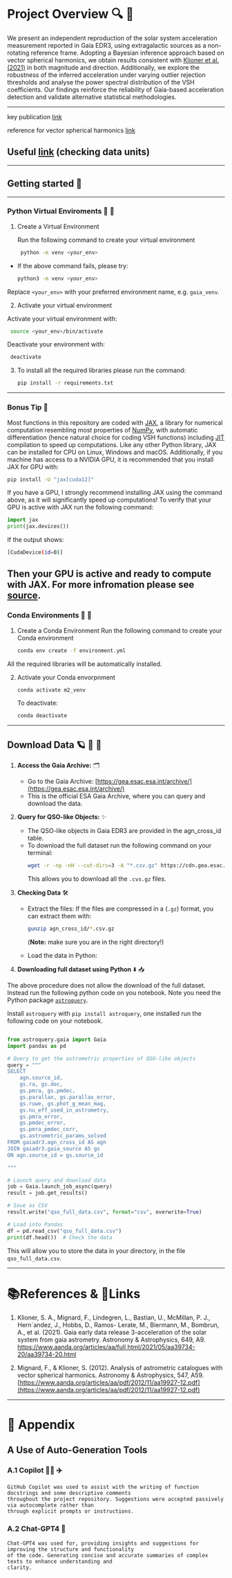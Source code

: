 #  Project Overview :mag: :memo:

We present an independent reproduction of the solar system acceleration measurement reported in Gaia EDR3, using extragalactic sources as a non-rotating reference frame. Adopting a Bayesian inference approach based on vector spherical harmonics, we obtain results consistent with  [Klioner et al. (2021)](https://www.aanda.org/articles/aa/full_html/2021/05/aa39734-20/aa39734-20.html) in both magnitude and direction. Additionally, we explore the robustness of the inferred acceleration under varying outlier rejection thresholds and analyse the power spectral distribution of the VSH coefficients. Our findings reinforce the reliability of Gaia-based acceleration detection and validate alternative statistical methodologies.

---

key publication [link](https://www.aanda.org/articles/aa/full_html/2021/05/aa39734-20/aa39734-20.html)

reference for vector spherical harmonics [link](https://www.aanda.org/articles/aa/pdf/2012/11/aa19927-12.pdf)

Useful [link](https://irsa.ipac.caltech.edu/data/Gaia/dr3/gaia_dr3_source_colDescriptions.html) (checking data units)
---

---
## Getting started :rocket:
---
### Python Virtual Enviroments :snake: :test_tube:

1. Create a Virtual Environment

   Run the following command to create your virtual environment

   ``` bash
    python -m venv <your_env>

- If the above command fails, please try:
   ```bash
   python3 -m venv <your_env>

Replace `<your_env>` with your preferred environment name, e.g. `gaia_venv`.

2. Activate your virtual environment

  Activate your virtual environment with:
   ```bash
    source <your_env>/bin/activate
   ```
  Deactivate your environment with:
   ```bash
    deactivate
   ```
3. To install all the required libraries please run the command:
   ```bash
   pip install -r requirements.txt
   ```
---

### Bonus Tip :gift:

Most functions in this repository are coded with [JAX](https://docs.jax.dev/en/latest/index.html), a library for numerical computation resembling most properties of [NumPy](https://numpy.org/), with automatic differentiation (hence natural choice for coding VSH functions) including [JIT](https://docs.jax.dev/en/latest/_autosummary/jax.jit.html) compilation to speed up computations. 
Like any other Python library, JAX can be installed for CPU on Linux, Windows and macOS. Additionally, if you machine has access to a NVIDIA GPU, it is recommended that you install JAX for GPU with:
  ```bash
  pip install -U "jax[cuda12]"
  ```
If you have a GPU, I strongly recommend installing JAX using the command above, as it will significantly speed up computations! To verify that your GPU is active with JAX run the following command:
  ```python
  import jax
  print(jax.devices())
  ```
If the output shows:
 ```bash
[CudaDevice(id=0)]
 ```
Then your GPU is active and ready to compute with JAX. For more infromation please see [source](https://docs.jax.dev/en/latest/quickstart.html).
---

### Conda Environments :snake: :test_tube:

1. Create a Conda Environment
   Run the following command to create your Conda environment

    ```bash
    conda env create -f environment.yml
    ```

All the required libraries will be automatically installed.

2. Activate your Conda envorpnment

    ```bash
    conda activate m2_venv
    ```

   To deactivate: 
   
    ```bash
    conda deactivate
    ```
---

## Download Data :ringed_planet: :telescope: :floppy_disk:

1. <b>Access the Gaia Archive:</b> :card_index_dividers:
     - Go to the Gaia Archive: [https://gea.esac.esa.int/archive/](https://gea.esac.esa.int/archive/)
     - This is the official ESA Gaia Archive, where you can query and download the data.

2. <b>Query for QSO-like Objects:</b> :sparkles: 
     - The QSO-like objects in Gaia EDR3 are provided in the agn_cross_id table.
     - To download the full dataset run the following command on your terminal:
          ```bash
          wget -r -np -nH --cut-dirs=3 -A "*.csv.gz" https://cdn.gea.esac.esa.int/Gaia/gedr3/auxiliary/agn_cross_id/
          ```
        This allows you to download all the ```.cvs.gz``` files.

3. <b>Checking Data</b> :hammer_and_wrench:
     - Extract the files:
       If the files are compressed in a (```.gz```) format, you can extract them with:
       ```bash
       gunzip agn_cross_id/*.csv.gz
       ```
       (<b>Note:</b> make sure you are in the right directory!)

     - Load the data in Python:

4. <b>Downloading full dataset using Python</b> :arrow_down: :inbox_tray:

The above procedure does not allow the download of the full dataset. Instead run the following python code on you notebook. Note you need the Python package [```astroquery```](https://astroquery.readthedocs.io/en/latest/).

Install ```astroquery``` with ```pip install astroquery```, one installed run the following code on your notebook. 
```python

from astroquery.gaia import Gaia
import pandas as pd

# Query to get the astrometric properties of QSO-like objects
query = """
SELECT 
    agn.source_id, 
    gs.ra, gs.dec, 
    gs.pmra, gs.pmdec, 
    gs.parallax, gs.parallax_error, 
    gs.ruwe, gs.phot_g_mean_mag,
    gs.nu_eff_used_in_astrometry,
    gs.pmra_error,
    gs.pmdec_error,
    gs.pmra_pmdec_corr,
    gs.astrometric_params_solved
FROM gaiadr3.agn_cross_id AS agn
JOIN gaiadr3.gaia_source AS gs 
ON agn.source_id = gs.source_id

"""

# Launch query and download data
job = Gaia.launch_job_async(query)
result = job.get_results()

# Save as CSV
result.write("qso_full_data.csv", format="csv", overwrite=True)

# Load into Pandas
df = pd.read_csv("qso_full_data.csv")
print(df.head())  # Check the data

```
This will allow you to store the data in your directory, in the file ```qso_full_data.csv```. 

---

# :books:References \& :link:Links

1. Klioner, S. A., Mignard, F., Lindegren, L., Bastian, U., McMillan, P. J., Hern´andez, J., Hobbs, D., Ramos-
          Lerate, M., Biermann, M., Bombrun, A., et al. (2021). Gaia early data release 3-acceleration of
          the solar system from gaia astrometry. Astronomy & Astrophysics, 649, A9. [https://www.aanda.org/articles/aa/full html/2021/05/aa39734-20/aa39734-20.html](https://www.aanda.org/articles/aa/fullhtml/2021/05/aa39734-20/aa39734-20.html)

2. Mignard, F., & Klioner, S. (2012). Analysis of astrometric catalogues with vector spherical harmonics.
          Astronomy & Astrophysics, 547, A59. [https://www.aanda.org/articles/aa/pdf/2012/11/aa19927-12.pdf](https://www.aanda.org/articles/aa/pdf/2012/11/aa19927-12.pdf)
--- 
# :bookmark: Appendix
## A Use of Auto-Generation Tools

### A.1 Copilot :man_pilot: :airplane:
    GitHub Copilot was used to assist with the writing of function docstrings and some descriptive comments
    throughout the project repository. Suggestions were accepted passively via autocomplete rather than
    through explicit prompts or instructions.

### A.2 Chat-GPT4 :robot:
    Chat-GPT4 was used for, providing insights and suggestions for improving the structure and functionality
    of the code. Generating concise and accurate summaries of complex texts to enhance understanding and
    clarity.